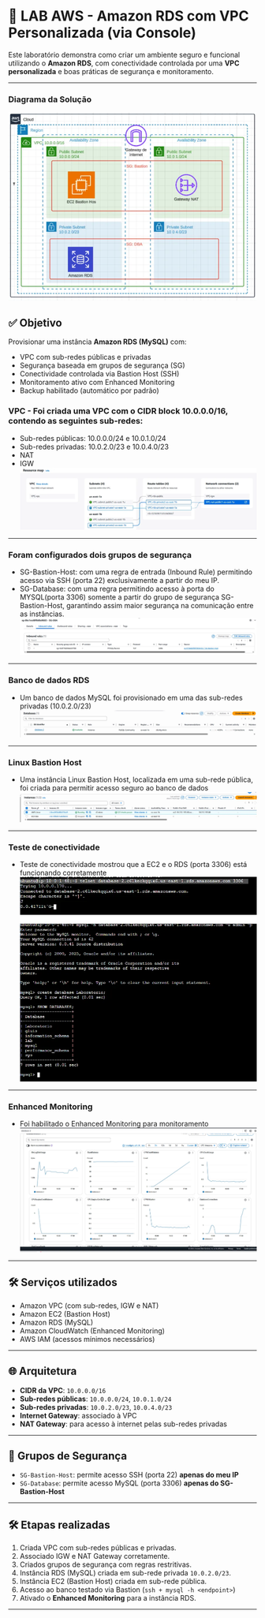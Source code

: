 # 🧪 LAB AWS - Amazon RDS com VPC Personalizada (via Console)

Este laboratório demonstra como criar um ambiente seguro e funcional utilizando o **Amazon RDS**, com conectividade controlada por uma **VPC personalizada** e boas práticas de segurança e monitoramento.

---
### Diagrama da Solução
![Diagrama](./evidencias/diagrama.png)
## ✅ Objetivo

Provisionar uma instância **Amazon RDS (MySQL)** com:

- VPC com sub-redes públicas e privadas
- Segurança baseada em grupos de segurança (SG)
- Conectividade controlada via Bastion Host (SSH)
- Monitoramento ativo com Enhanced Monitoring
- Backup habilitado (automático por padrão)
### VPC - Foi criada uma VPC com o CIDR block 10.0.0.0/16, contendo as seguintes sub-redes:
- Sub-redes públicas: 10.0.0.0/24 e 10.0.1.0/24
- Sub-redes privadas: 10.0.2.0/23 e 10.0.4.0/23
- NAT
- IGW
![RDS](./evidencias/vpc-dashboard.png)
---
###  Foram configurados dois grupos de segurança
- SG-Bastion-Host: com uma regra de entrada (Inbound Rule) permitindo acesso via SSH (porta 22) exclusivamente a partir do meu IP.
- SG-Database: com uma regra permitindo acesso à porta do MYSQL(porta 3306) somente a partir do grupo de segurança SG-Bastion-Host, garantindo assim maior segurança na comunicação entre as instâncias.
![RDS](./evidencias/vpc-gs.png)
---
###  Banco de dados RDS
- Um banco de dados MySQL foi provisionado em uma das sub-redes privadas (10.0.2.0/23)
  ![RDS](./evidencias/sg-mysql.png)
---
### Linux Bastion Host
- Uma instância Linux Bastion Host, localizada em uma sub-rede pública, foi criada para permitir acesso seguro ao banco de dados
  ![Bastion ](./evidencias/Bastion.png)
---
### Teste de conectividade
- Teste de conectividade mostrou que a EC2 e o RDS (porta 3306) está funcionando corretamente
  ![Bastion ](./evidencias/conectividade.png)
  ![Bastion ](./evidencias/conectividade2.png)
---
### Enhanced Monitoring 
- Foi habilitado o Enhanced Monitoring para monitoramento
 ![Bastion ](./evidencias/Monitoring.png)
---
## 🛠️ Serviços utilizados

- Amazon VPC (com sub-redes, IGW e NAT)
- Amazon EC2 (Bastion Host)
- Amazon RDS (MySQL)
- Amazon CloudWatch (Enhanced Monitoring)
- AWS IAM (acessos mínimos necessários)

---

## 🌐 Arquitetura

- **CIDR da VPC**: `10.0.0.0/16`
- **Sub-redes públicas**: `10.0.0.0/24`, `10.0.1.0/24`
- **Sub-redes privadas**: `10.0.2.0/23`, `10.0.4.0/23`
- **Internet Gateway**: associado à VPC
- **NAT Gateway**: para acesso à internet pelas sub-redes privadas

---

## 🔐 Grupos de Segurança

- `SG-Bastion-Host`: permite acesso SSH (porta 22) **apenas do meu IP**
- `SG-Database`: permite acesso MySQL (porta 3306) **apenas do SG-Bastion-Host**

---

## 🛠️ Etapas realizadas

1. Criada VPC com sub-redes públicas e privadas.
2. Associado IGW e NAT Gateway corretamente.
3. Criados grupos de segurança com regras restritivas.
4. Instância RDS (MySQL) criada em sub-rede privada `10.0.2.0/23`.
5. Instância EC2 (Bastion Host) criada em sub-rede pública.
6. Acesso ao banco testado via Bastion (`ssh + mysql -h <endpoint>`)
7. Ativado o **Enhanced Monitoring** para a instância RDS.

---

